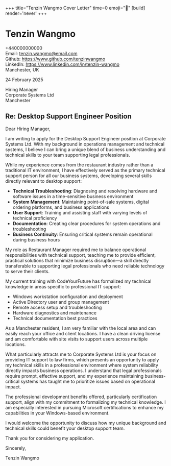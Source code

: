 +++
title="Tenzin Wangmo Cover Letter" 
time=0 
emoji="📝" 
[build]
render='never'
+++

# Tenzin Wangmo

+440000000000  
Email: tenzin.wangmo@email.com  
Github: https://www.github.com/tenzinwangmo  
LinkedIn: https://www.linkedin.com/in/tenzin-wangmo  
Manchester, UK

24 February 2025

Hiring Manager  
Corporate Systems Ltd  
Manchester

## Re: Desktop Support Engineer Position

Dear Hiring Manager,

I am writing to apply for the Desktop Support Engineer position at Corporate Systems Ltd. With my background in operations management and technical systems, I believe I can bring a unique blend of business understanding and technical skills to your team supporting legal professionals.

While my experience comes from the restaurant industry rather than a traditional IT environment, I have effectively served as the primary technical support person for all our business systems, developing several skills directly relevant to desktop support:

- **Technical Troubleshooting**: Diagnosing and resolving hardware and software issues in a time-sensitive business environment
- **System Management**: Maintaining point-of-sale systems, digital ordering platforms, and business applications
- **User Support**: Training and assisting staff with varying levels of technical proficiency
- **Documentation**: Creating clear procedures for system operations and troubleshooting
- **Business Continuity**: Ensuring critical systems remain operational during business hours

My role as Restaurant Manager required me to balance operational responsibilities with technical support, teaching me to provide efficient, practical solutions that minimize business disruption—a skill directly transferable to supporting legal professionals who need reliable technology to serve their clients.

My current training with CodeYourFuture has formalized my technical knowledge in areas specific to professional IT support:

- Windows workstation configuration and deployment
- Active Directory user and group management
- Remote access setup and troubleshooting
- Hardware diagnostics and maintenance
- Technical documentation best practices

As a Manchester resident, I am very familiar with the local area and can easily reach your office and client locations. I have a clean driving license and am comfortable with site visits to support users across multiple locations.

What particularly attracts me to Corporate Systems Ltd is your focus on providing IT support to law firms, which presents an opportunity to apply my technical skills in a professional environment where system reliability directly impacts business operations. I understand that legal professionals require prompt, effective support, and my experience maintaining business-critical systems has taught me to prioritize issues based on operational impact.

The professional development benefits offered, particularly certification support, align with my commitment to formalizing my technical knowledge. I am especially interested in pursuing Microsoft certifications to enhance my capabilities in your Windows-based environment.

I would welcome the opportunity to discuss how my unique background and technical skills could benefit your desktop support team.

Thank you for considering my application.

Sincerely,

Tenzin Wangmo
